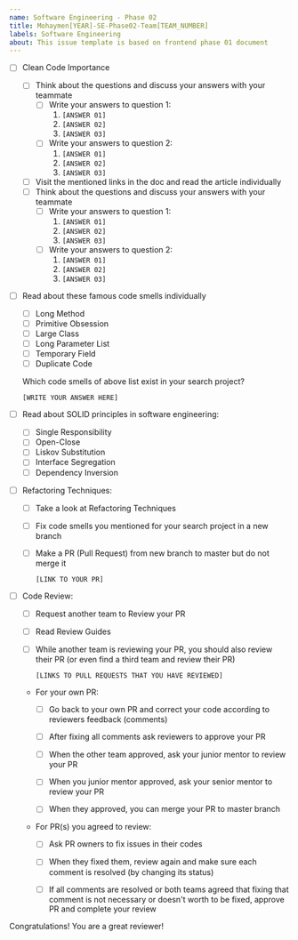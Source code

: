 ```yaml
---
name: Software Engineering - Phase 02
title: Mohaymen[YEAR]-SE-Phase02-Team[TEAM_NUMBER]
labels: Software Engineering
about: This issue template is based on frontend phase 01 document
---
```


-   [ ] Clean Code Importance

    -   [ ] Think about the questions and discuss your answers with your teammate
        -   [ ] Write your answers to question 1:
            1. `[ANSWER 01]`
            1. `[ANSWER 02]`
            1. `[ANSWER 03]`
        -   [ ] Write your answers to question 2:
            1. `[ANSWER 01]`
            1. `[ANSWER 02]`
            1. `[ANSWER 03]`
    -   [ ] Visit the mentioned links in the doc and read the article individually
    -   [ ] Think about the questions and discuss your answers with your teammate
        -   [ ] Write your answers to question 1:
            1. `[ANSWER 01]`
            1. `[ANSWER 02]`
            1. `[ANSWER 03]`
        -   [ ] Write your answers to question 2:
            1. `[ANSWER 01]`
            1. `[ANSWER 02]`
            1. `[ANSWER 03]`

-   [ ] Read about these famous code smells individually

    -   [ ] Long Method
    -   [ ] Primitive Obsession
    -   [ ] Large Class
    -   [ ] Long Parameter List
    -   [ ] Temporary Field
    -   [ ] Duplicate Code

    Which code smells of above list exist in your search project?

    `[WRITE YOUR ANSWER HERE]`

-   [ ] Read about SOLID principles in software engineering:

    -   [ ] Single Responsibility
    -   [ ] Open-Close
    -   [ ] Liskov Substitution
    -   [ ] Interface Segregation
    -   [ ] Dependency Inversion

-   [ ] Refactoring Techniques:

    -   [ ] Take a look at Refactoring Techniques
    -   [ ] Fix code smells you mentioned for your search project in a new branch
    -   [ ] Make a PR (Pull Request) from new branch to master but do not merge it

        `[LINK TO YOUR PR]`

-   [ ] Code Review:

    -   [ ] Request another team to Review your PR
    -   [ ] Read Review Guides
    -   [ ] While another team is reviewing your PR, you should also review their PR (or even find a third team and review their PR)

        `[LINKS TO PULL REQUESTS THAT YOU HAVE REVIEWED]`

    -   For your own PR:

        - [ ] Go back to your own PR and correct your code according to reviewers feedback (comments)

        - [ ] After fixing all comments ask reviewers to approve your PR

        - [ ] When the other team approved, ask your junior mentor to review your PR
        
        - [ ] When you junior mentor approved, ask your senior mentor to review your PR

        - [ ] When they approved, you can merge your PR to master branch

    -   For PR(s) you agreed to review:

        -   [ ] Ask PR owners to fix issues in their codes

        -   [ ] When they fixed them, review again and make sure each comment is resolved (by changing its status)

        -   [ ] If all comments are resolved or both teams agreed that fixing that comment is not necessary or doesn't worth to be fixed, approve PR and complete your review

Congratulations! You are a great reviewer!
